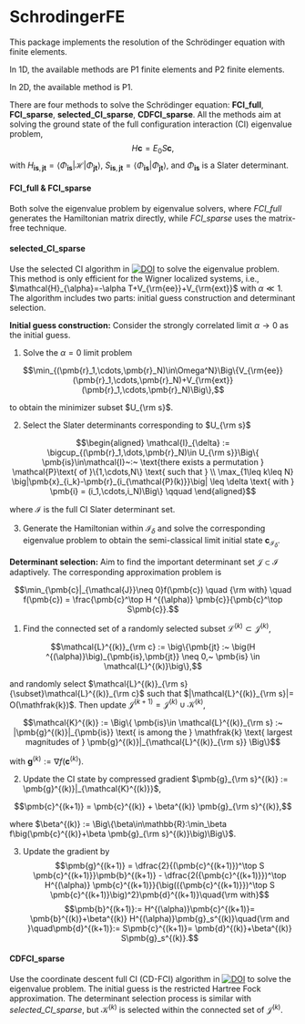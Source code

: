 # SchrodingerFE

This package implements the resolution of the Schrödinger equation with finite elements. 

In 1D, the available methods are P1 finite elements and P2 finite elements.

In 2D, the available method is P1.

There are four methods to solve the Schrödinger equation: **FCI_full**, **FCI_sparse**,  **selected_CI_sparse**, **CDFCI_sparse**. All the methods aim at solving the ground state of the full configuration interaction (CI) eigenvalue problem,
$$H\pmb{c}=E_0 S\pmb{c},$$
with $H_{\pmb{is},\,\pmb{jt}} = \langle\Phi_{\pmb{is}}|\mathcal{H}|\Phi_{\pmb{jt}}\rangle$,  $S_{\pmb{is},\,\pmb{jt}} = \langle\Phi_{\pmb{is}}|\Phi_{\pmb{jt}}\rangle$, and $\Phi_{\pmb{is}}$ is a Slater determinant.

#### FCI_full & FCI_sparse
Both solve the eigenvalue problem by eigenvalue solvers, where *FCI_full* generates the Hamiltonian matrix directly, while *FCI_sparse* uses the matrix-free technique.

#### selected_CI_sparse
Use the selected CI algorithm in [![DOI](https://img.shields.io/badge/DOI-10.1016/j.jcp.2023.112251-blue)](https://doi.org/10.1016/j.jcp.2023.112251) to solve the eigenvalue problem. This method is only efficient for the Wigner localized systems, i.e., $`\mathcal{H}_{\alpha}=-\alpha T+V_{\rm{ee}}+V_{\rm{ext}}`$ with $\alpha\ll 1$. The algorithm includes two parts: initial guess construction and determinant selection.

**Initial guess construction:**
Consider the strongly correlated limit $\alpha\to0$ as the initial guess.
1. Solve the $\alpha=0$ limit problem 
```math
\min_{(\pmb{r}_1,\cdots,\pmb{r}_N)\in\Omega^N}\Big\{V_{\rm{ee}}(\pmb{r}_1,\cdots,\pmb{r}_N)+V_{\rm{ext}}(\pmb{r}_1,\cdots,\pmb{r}_N)\Big\},
```
to obtain the minimizer subset $U_{\rm s}$.

2. Select the Slater determinants corresponding to $U_{\rm s}$
```math
\begin{aligned}
				\mathcal{I}_{\delta} := \bigcup_{(\pmb{r}_1,\dots,\pmb{r}_N)\in U_{\rm s}}\Big\{ \pmb{is}\in\mathcal{I}~:~
				\text{there exists a permutation } \mathcal{P}\text{ of }\{1,\cdots,N\}
				\text{ such that } \\
				\max_{1\leq k\leq N} \big|\pmb{x}_{i_k}-\pmb{r}_{i_{\mathcal{P}(k)}}\big| \leq \delta
				\text{ with } \pmb{i} = (i_1,\cdots,i_N)\Big\}
				\qquad
			\end{aligned}
```
where $\mathcal{I}$ is the full CI Slater determinant set.

3. Generate the Hamiltonian within $`\mathcal{I}_{\delta}`$ and solve the corresponding eigenvalue problem to obtain the semi-classical limit initial state $`\pmb{c}_{\mathcal{I}_{\delta}}`$.

**Determinant selection:**
Aim to find the important determinant set $`\mathcal{J}\subset\mathcal{I}`$ adaptively. The corresponding approximation problem is 
```math
\min_{\pmb{c}|_{\mathcal{J}}\neq 0}f(\pmb{c}) \quad {\rm with}  \quad f(\pmb{c}) = \frac{\pmb{c}^\top H ^{(\alpha)} \pmb{c}}{\pmb{c}^\top S\pmb{c}}.
```
1. Find the connected set of a randomly selected subset $\mathcal{L}^{(k)} {\subset} \mathcal{J}^{(k)}$,
```math
\mathcal{L}^{(k)}_{\rm c} := \big\{\pmb{jt} :~ \big(H ^{(\alpha)}\big)_{\pmb{is},\pmb{jt}} \neq 0,~ \pmb{is} \in \mathcal{L}^{(k)}\big\},
```
and randomly select $`\mathcal{L}^{(k)}_{\rm s}{\subset}\mathcal{L}^{(k)}_{\rm c}`$ such that $`|\mathcal{L}^{(k)}_{\rm s}|= O(\mathfrak{k})`$. Then update $`\mathcal{J}^{(k+1)} = \mathcal{J}^{(k)} \cup \mathcal{K}^{(k)}`$,
```math
\mathcal{K}^{(k)} := \Big\{ \pmb{is}\in \mathcal{L}^{(k)}_{\rm s} :~ |\pmb{g}^{(k)}|_{\pmb{is}} \text{ is among the } \mathfrak{k} \text{ largest magnitudes of } \pmb{g}^{(k)}|_{\mathcal{L}^{(k)}_{\rm s}} \Big\}
```
with $`\pmb{g}^{(k)}:=\nabla f(\pmb{c}^{(k)})`$.

2. Update the CI state by compressed gradient $`\pmb{g}_{\rm s}^{(k)} := \pmb{g}^{(k)}|_{\mathcal{K}^{(k)}}`$,
```math
\pmb{c}^{(k+1)} = \pmb{c}^{(k)} + \beta^{(k)} \pmb{g}_{\rm s}^{(k)},
```
where $`\beta^{(k)} := \Big\{\beta\in\mathbb{R}:\min_\beta f\big(\pmb{c}^{(k)}+\beta \pmb{g}_{\rm s}^{(k)}\big)\Big\}`$.

3. Update the gradient by
$$\pmb{g}^{(k+1)} = \dfrac{2}{(\pmb{c}^{(k+1)})^\top S \pmb{c}^{(k+1)}}\pmb{b}^{(k+1)} 
			- \dfrac{2({\pmb{c}^{(k+1)}})^\top H^{(\alpha)} \pmb{c}^{(k+1)}}{\big(({\pmb{c}^{(k+1)}})^\top S \pmb{c}^{(k+1)}\big)^2}\pmb{d}^{(k+1)}\quad{\rm with}$$
$$\pmb{b}^{(k+1)}:= H^{(\alpha)}\pmb{c}^{(k+1)}= \pmb{b}^{(k)}+\beta^{(k)} H^{(\alpha)}\pmb{g}_s^{(k)}\quad{\rm and }\quad\pmb{d}^{(k+1)}:= S\pmb{c}^{(k+1)}= \pmb{d}^{(k)}+\beta^{(k)} S\pmb{g}_s^{(k)}.$$


#### CDFCI_sparse
Use the coordinate descent full CI (CD-FCI) algorithm in [![DOI](https://img.shields.io/badge/DOI-10.1021/acs.jctc.9b00138-blue)](https://doi.org/10.1021/acs.jctc.9b00138) to solve the eigenvalue problem. The initial guess is the restricted Hartree Fock approximation. The determinant selection process is similar with *selected_CI_sparse*, but $\mathcal{K}^{(k)}$ is selected within the connected set of $\mathcal{J}^{(k)}$.